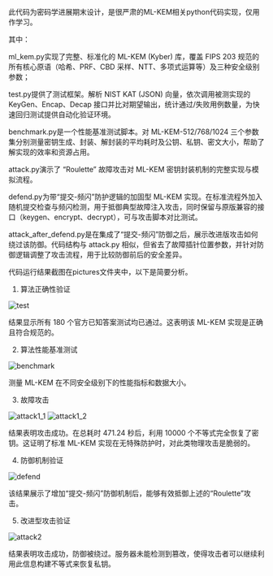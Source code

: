 此代码为密码学进展期末设计，是很严肃的ML-KEM相关python代码实现，仅用作学习。

其中：

ml_kem.py实现了完整、标准化的 ML-KEM (Kyber) 库，覆盖 FIPS 203 规范的所有核心原语（哈希、PRF、CBD 采样、NTT、多项式运算等）及三种安全级别参数；

test.py提供了测试框架。解析 NIST KAT (JSON) 向量，依次调用被测实现的 KeyGen、Encap、Decap 接口并比对期望输出，统计通过/失败用例数量，为快速回归测试提供自动化验证环境。

benchmark.py是一个性能基准测试脚本。对 ML-KEM-512/768/1024 三个参数集分别测量密钥生成、封装、解封装的平均耗时及公钥、私钥、密文大小，帮助了解实现的效率和资源占用。

attack.py演示了 “Roulette” 故障攻击对 ML-KEM 密钥封装机制的完整实现与模拟流程。

defend.py为带“提交-频闪”防护逻辑的加固型 ML-KEM 实现。在标准流程外加入随机提交检查与频闪检测，用于抵御典型故障注入攻击，同时保留与原版兼容的接口（keygen、encrypt、decrypt），可与攻击脚本对比测试。

attack_after_defend.py是在集成了“提交-频闪”防御之后，展示改进版攻击如何绕过该防御。代码结构与 attack.py 相似，但省去了故障插针位置参数，并针对防御逻辑调整了攻击流程，用于比较防御前后的安全差异。

代码运行结果截图在pictures文件夹中，以下是简要分析。

1. 算法正确性验证

![test](https://github.com/user-attachments/assets/1e7597f8-cc0d-456b-b57a-9e9c4fdde152)

结果显示所有 180 个官方已知答案测试均已通过。这表明该 ML-KEM 实现是正确且符合规范的。

2. 算法性能基准测试

![benchmark](https://github.com/user-attachments/assets/81d2f427-5567-4eca-997e-eaa1d55a0fed)

测量 ML-KEM 在不同安全级别下的性能指标和数据大小。

3. 故障攻击

![attack1_1](https://github.com/user-attachments/assets/38f8290d-ff11-4fa5-9bea-93727082cd9b)
![attack1_2](https://github.com/user-attachments/assets/0f9d1a1c-641c-453d-a791-6e5ec89ed909)

结果表明攻击成功。在总耗时 471.24 秒后，利用 10000 个不等式完全恢复了密钥。这证明了标准 ML-KEM 实现在无特殊防护时，对此类物理攻击是脆弱的。

4. 防御机制验证

![defend](https://github.com/user-attachments/assets/ddead669-54ce-4aa0-b964-4190eee75462)

该结果展示了增加“提交-频闪”防御机制后，能够有效抵御上述的“Roulette”攻击。

5. 改进型攻击验证

![attack2](https://github.com/user-attachments/assets/4dc67c97-3b7a-485f-bc5a-2de4ab76fb24)

结果表明攻击成功，防御被绕过。服务器未能检测到篡改，使得攻击者可以继续利用此信息构建不等式来恢复私钥。
